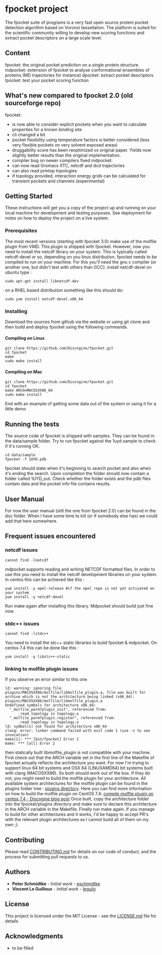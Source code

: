 # fpocket project
The fpocket suite of programs is a very fast open source protein pocket detection algorithm based on Voronoi tessellation. The platform is suited for the scientific community willing to develop new scoring functions and extract pocket descriptors on a large scale level.

## Content
fpocket: the original pocket prediction on a single protein structure 
mdpocket: extension of fpocket to analyse conformational ensembles of proteins (MD trajectories for instance)
dpocket: extract pocket descriptors
tpocket: test your pocket scoring function

## What's new compared to fpocket 2.0 (old sourceforge repo)
fpocket: 
- is now able to consider explicit pockets when you want to calculate properties for a known binding site
- cli changed a bit
- pocket flexibility using temperature factors is better considered (less very flexible pockets on very solvent exposed areas)
- druggability score has been reoptimized vs original paper. Yields now slightly better results than the original implementation.
- compiler bug on newer compilers fixed
mdpocket: 
- can now read Gromacs XTC, netcdf and dcd trajectories
- can also read prmtop topologies
- if topology provided, interaction energy grids can be calculated for transient pockets and channels (experimental)


## Getting Started

These instructions will get you a copy of the project up and running on your local machine for development and testing purposes. See deployment for notes on how to deploy the project on a live system.

### Prerequisites

The most recent versions (starting with fpocket 3.0) make use of the molfile plugin from VMD. This plugin is shipped with fpocket. However, now you need to install the netcdf library on your system. This is typically called netcdf-devel or so, depending on you linux distribution.
fpocket needs to be compiled to run on your machine. For this you'll need the gnu c compiler (or another one, but didn't test with others than GCC).
install netcdf-devel on ubuntu type : 
```
sudo apt-get install libnetcdf-dev
```
on a RHEL based distribution something like this should do:
```
sudo yum install netcdf-devel.x86_64
```

### Installing

Download the sources from github via the website or using git clone and then build and deploy fpocket using the following commands.

#### Compiling on Linux

```
git clone https://github.com/Discngine/fpocket.git
cd fpocket
make 
sudo make install
```

#### Compiling on Mac
```
git clone https://github.com/Discngine/fpocket.git
cd fpocket
make ARCH=MACOSXX86_64
sudo make install
```



End with an example of getting some data out of the system or using it for a little demo

## Running the tests

The source code of fpocket is shipped with samples. They can be found in the data/sample folder. Try to run fpocket against the 1uyd sample to check if it's running OK. 

```
cd data/sample
fpocket -f 1UYD.pdb
```
fpocket should state when it's beginning to search pocket and also when it's ending the search. Upon completion the folder should now contain a folder called 1UYD_out. Check whether the folder exists and the pdb files contain data and the pocket info file contains results. 


## User Manual
For now the user manual (still the one from fpocket 2.0) can be found in the doc folder. When I have some time to kill (or if somebody else has) we could add that here somewhere.

## Frequent issues encountered
### netcdf issues
```
cannot find -lnetcdf
```
mdpocket supports reading and writing NETCDF formatted files. In order to use this you need to install the netcdf development libraries on your system. 
In centos this can be achieved like this : 
```
yum install -y epel-release #if the epel repo is not yet activated on your system
yum install -y netcdf-devel

```

Run make again after installing this library. Mdpocket should build just fine now. 

### stdc++ issues
```
cannot find -lstdc++
```
You need to install the stc++ static libraries to build fpocket & mdpocket. On centos 7.4 this can be done like this : 
```
yum install -y libstc++-static
```

### linking to molfile plugin issues
If you observe an error similar to this one
```
ld: warning: ignoring file plugins/MACOSXX86/molfile/libmolfile_plugin.a, file was built for archive which is not the architecture being linked (x86_64): plugins/MACOSXX86/molfile/libmolfile_plugin.a
Undefined symbols for architecture x86_64:
  "_molfile_parm7plugin_init", referenced from:
      _read_topology in topology.o
  "_molfile_parm7plugin_register", referenced from:
      _read_topology in topology.o
ld: symbol(s) not found for architecture x86_64
clang: error: linker command failed with exit code 1 (use -v to see invocation)
make[1]: *** [bin/fpocket] Error 1
make: *** [all] Error 2
```
then statically built libmolfile_plugin is not compatible with your machine. First check out that the ARCH variable set in the first line of the Makefile of fpocket actually reflects the architecture you want. For now I'm trying to support linux 64 bit systems and OSX 64 (LINUXAMD64) bit systems built with clang (MACOSXX86). So both should work out of the box. If they do not, you might need to build the molfile plugin for your architecture. All available system architectures for the molfile plugin can be found in the plugins folder tree : [plugins directory](https://github.com/Discngine/fpocket/tree/master/plugins). 
Here you can find more information on how to build the molfile plugin on CentOS 7.4: 
[compile molfile plugin on centos 7.4 - Discngine blog post](https://www.discngine.com/blog/2019/5/25/building-the-vmd-molfile-plugin-from-source-code)
Once built, copy the architecture folder into the fpocket/plugins directory and make sure to declare this architecture in the ARCH variable in the Makefile. Finally run make again.
If you manage to build for other architectures and it works, I'd be happy to accept PR's with the relevant plugin architectures as I cannot build all of them on my own ;).

## Contributing

Please read [CONTRIBUTING.md](https://gist.github.com/PurpleBooth/b24679402957c63ec426) for details on our code of conduct, and the process for submitting pull requests to us.


## Authors

* **Peter Schmidtke** - *Initial work* - [pschmidtke](https://github.com/pschmidtke)
* **Vincent Le Guilloux** - *Initial work* - [leguilv](https://github.com/leguilv)


## License

This project is licensed under the MIT License - see the [LICENSE.md](LICENSE.md) file for details

## Acknowledgments

* to be filled
